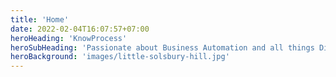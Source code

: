 ```yaml
---
title: 'Home'
date: 2022-02-04T16:07:57+07:00
heroHeading: 'KnowProcess'
heroSubHeading: 'Passionate about Business Automation and all things Digital'
heroBackground: 'images/little-solsbury-hill.jpg'
---
```

